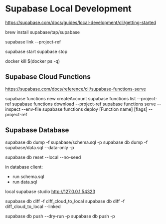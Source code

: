# Supabase Local Development

https://supabase.com/docs/guides/local-development/cli/getting-started

brew install supabase/tap/supabase

supabase link --project-ref <PROJECT ID>

supabase start
supabase stop

docker kill $(docker ps -q)

## Supabase Cloud Functions

https://supabase.com/docs/reference/cli/supabase-functions-serve

supabase functions new createAccount
supabase functions list --project-ref <PROJECT ID>
supabase functions download <Function name> --project-ref
supabase functions serve --inspect --env-file <string>
supabase functions deploy [Function name] [flags] --project-ref

## Supabase Database

supabase db dump -f supabase/schema.sql -p <postgres password>
supabase db dump -f supabase/data.sql --data-only -p <postgres password>

supabase db reset --local --no-seed

in database client:
- run schema.sql
- run data.sql

local supabase studio
http://127.0.0.1:54323

supabase db diff -f  diff_cloud_to_local
supabase db diff -f  diff_cloud_to_local --linked

supabase db push --dry-run -p <postgres password>
supabase db push -p <postgres password>